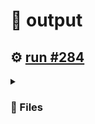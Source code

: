 # 📝  output 

## ⚙️ [run #284](https://github.com/jwenerd/ytm-dl/actions/runs/7761734996)

<details>

<summary>

### 📁 Files

</summary>

|                                                                       |lines|size|bytes |
|-----------------------------------------------------------------------|-----|----|------|
|[`output/history.csv` ](output/history.csv)                            |2074 |200K|202217|
|[`output/library_albums.csv` ](output/library_albums.csv)              |947  |68K |66189 |
|[`output/library_songs.csv` ](output/library_songs.csv)                |2997 |252K|257109|
|[`output/library_artists.csv` ](output/library_artists.csv)            |2107 |96K |95629 |
|[`output/liked_songs.csv` ](output/liked_songs.csv)                    |1462 |128K|126994|
|[`output/library_subscriptions.csv` ](output/library_subscriptions.csv)|69   |4.0K|2717  |

</details>